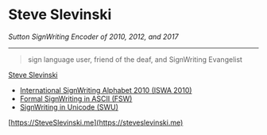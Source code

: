 # Steve Slevinski
_Sutton SignWriting Encoder of 2010, 2012, and 2017_
- - -
> sign language user, friend of the deaf, and SignWriting Evangelist

[Steve Slevinski](https://slevinski.github.io)
* [International SignWriting Alphabet 2010 (ISWA 2010)](https://slevinski.github.io#standard2010)
* [Formal SignWriting in ASCII (FSW)](https://slevinski.github.io#standard2012)
* [SignWriting in Unicode (SWU)](https://slevinski.github.io#standard2017)

[https://SteveSlevinski.me](https://steveslevinski.me)
